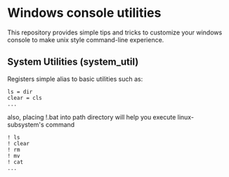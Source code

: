 # Windows console utilities
This repository provides simple tips and tricks to customize your windows console to make unix style command-line experience.

## System Utilities (system_util)
Registers simple alias to basic utilities such as:
```
ls = dir
clear = cls
...
```

also, placing !.bat into path directory will help you execute linux-subsystem's command
```
! ls
! clear
! rm
! mv
! cat
...
```
